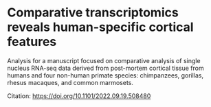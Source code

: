 # Comparative transcriptomics reveals human-specific cortical features

Analysis for a manuscript focused on comparative analysis of single nucleus RNA-seq data derived from post-mortem cortical tissue from humans and four non-human primate species: chimpanzees, gorillas, rhesus macaques, and common marmosets.

Citation: https://doi.org/10.1101/2022.09.19.508480

